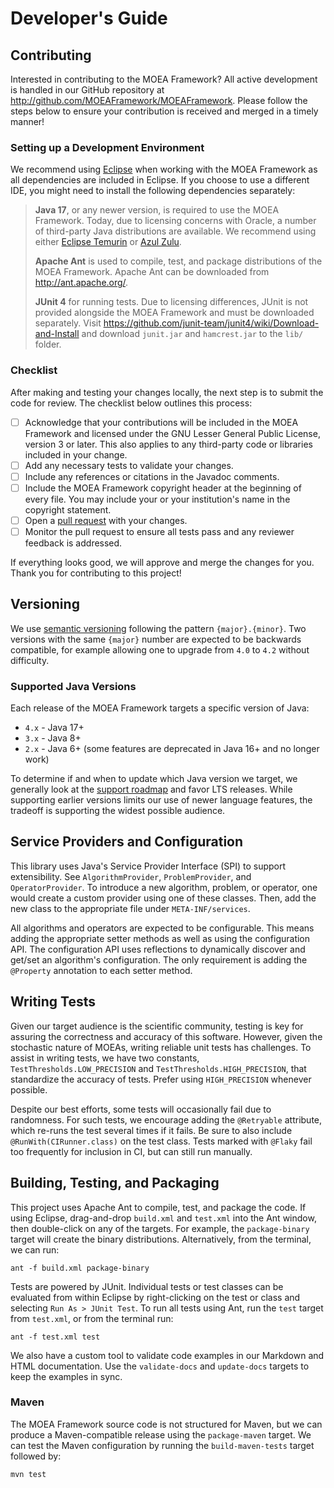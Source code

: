 # Developer's Guide

## Contributing

Interested in contributing to the MOEA Framework?  All active development is handled in our GitHub repository at http://github.com/MOEAFramework/MOEAFramework.  Please follow the steps below to ensure your contribution is received
and merged in a timely manner!

### Setting up a Development Environment

We recommend using [Eclipse](http://eclipse.org/) when working with the MOEA Framework as all dependencies are included
in Eclipse.  If you choose to use a different IDE, you might need to install the following dependencies separately:

> **Java 17**, or any newer version, is required to use the MOEA Framework. Today, due to licensing concerns with
> Oracle, a number of third-party Java distributions are available.  We recommend using either
> [Eclipse Temurin](https://adoptium.net/) or [Azul Zulu](https://www.azul.com/downloads/?package=jdk).
> 
> **Apache Ant** is used to compile, test, and package distributions of the MOEA Framework.  Apache Ant can be
> downloaded from http://ant.apache.org/.
> 
> **JUnit 4** for running tests.  Due to licensing differences, JUnit is not provided alongside the MOEA Framework and
> must be downloaded separately.  Visit https://github.com/junit-team/junit4/wiki/Download-and-Install and download
> `junit.jar` and `hamcrest.jar` to the `lib/` folder.

### Checklist

After making and testing your changes locally, the next step is to submit the code for review.  The checklist below
outlines this process:

- [ ] Acknowledge that your contributions will be included in the MOEA Framework and licensed under the GNU Lesser
      General Public License, version 3 or later.  This also applies to any third-party code or libraries included in
      your change.
- [ ] Add any necessary tests to validate your changes.
- [ ] Include any references or citations in the Javadoc comments.
- [ ] Include the MOEA Framework copyright header at the beginning of every file.  You may include your or your
      institution's name in the copyright statement.
- [ ] Open a [pull request](https://github.com/MOEAFramework/MOEAFramework/pulls) with your changes.
- [ ] Monitor the pull request to ensure all tests pass and any reviewer feedback is addressed.

If everything looks good, we will approve and merge the changes for you.  Thank you for contributing to this project!

## Versioning

We use [semantic versioning](https://semver.org/) following the pattern `{major}.{minor}`.  Two versions with the
same `{major}` number are expected to be backwards compatible, for example allowing one to upgrade from `4.0` to
`4.2` without difficulty.  

### Supported Java Versions

Each release of the MOEA Framework targets a specific version of Java:

* `4.x` - Java 17+
* `3.x` - Java 8+
* `2.x` - Java 6+ (some features are deprecated in Java 16+ and no longer work)

To determine if and when to update which Java version we target, we generally look at the
[support roadmap](https://www.oracle.com/java/technologies/java-se-support-roadmap.html) and favor LTS releases.
While supporting earlier versions limits our use of newer language features, the tradeoff is supporting the widest
possible audience.

## Service Providers and Configuration

This library uses Java's Service Provider Interface (SPI) to support extensibility.  See `AlgorithmProvider`,
`ProblemProvider`, and `OperatorProvider`.  To introduce a new algorithm, problem, or operator, one would
create a custom provider using one of these classes.  Then, add the new class to the appropriate file under
`META-INF/services`.

All algorithms and operators are expected to be configurable.  This means adding the appropriate setter methods
as well as using the configuration API.  The configuration API uses reflections to dynamically discover and
get/set an algorithm's configuration.  The only requirement is adding the `@Property` annotation to each
setter method.

## Writing Tests

Given our target audience is the scientific community, testing is key for assuring the correctness and accuracy of this
software.  However, given the stochastic nature of MOEAs, writing reliable unit tests has challenges.  To assist in
writing tests, we have two constants, `TestThresholds.LOW_PRECISION` and `TestThresholds.HIGH_PRECISION`,
that standardize the accuracy of tests.  Prefer using `HIGH_PRECISION` whenever possible.

Despite our best efforts, some tests will occasionally fail due to randomness.  For such tests, we encourage adding
the `@Retryable` attribute, which re-runs the test several times if it fails.  Be sure to also include
`@RunWith(CIRunner.class)` on the test class.  Tests marked with `@Flaky` fail too frequently for inclusion in
CI, but can still run manually.

## Building, Testing, and Packaging

This project uses Apache Ant to compile, test, and package the code.  If using Eclipse, drag-and-drop `build.xml`
and `test.xml` into the Ant window, then double-click on any of the targets.  For example, the `package-binary`
target will create the binary distributions.  Alternatively, from the terminal, we can run:

```
ant -f build.xml package-binary
```

Tests are powered by JUnit.  Individual tests or test classes can be evaluated from within Eclipse by right-clicking
on the test or class and selecting `Run As > JUnit Test`.  To run all tests using Ant, run the `test` target
from `test.xml`, or from the terminal run:

```
ant -f test.xml test
```

We also have a custom tool to validate code examples in our Markdown and HTML documentation.  Use the
`validate-docs` and `update-docs` targets to keep the examples in sync.

### Maven

The MOEA Framework source code is not structured for Maven, but we can produce a Maven-compatible release using the
`package-maven` target.  We can test the Maven configuration by running the `build-maven-tests` target followed
by:

```
mvn test
```
